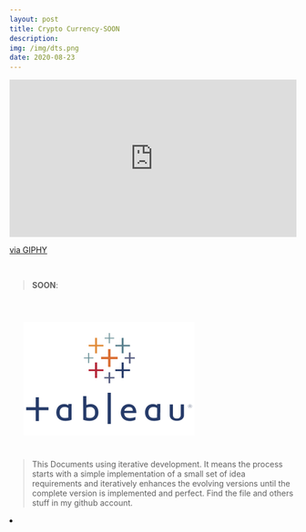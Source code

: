 ```yaml
---
layout: post
title: Crypto Currency-SOON
description: 
img: /img/dts.png
date: 2020-08-23
---
```



<div style="width:100%;height:0;padding-bottom:55%;position:relative;"><iframe src="https://giphy.com/embed/trN9ht5RlE3Dcwavg2" width="100%" height="100%" style="position:absolute" frameBorder="0" class="giphy-embed" allowFullScreen></iframe></div><p><a href="https://giphy.com/gifs/bitcoin-crypto-blockchain-trN9ht5RlE3Dcwavg2">via GIPHY</a></p>

<Br>


> **SOON**: 

<Br>
  
<img class="col one right" src="/img/tableau1.png" style="padding:25px">

<Br>

> This Documents using iterative development. It means the process starts with a simple implementation of a small set of idea requirements and iteratively enhances the evolving versions until the complete version is implemented and perfect.
> Find the file and others stuff in my github account.


<li>
<a id="icon" href="https://github.com/itsmecevi" target="_blank"><i class="fa fa-github fa-fw fa-2x"></i></a>
</li>

